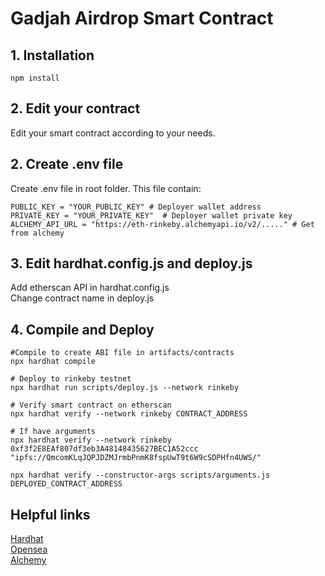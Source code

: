 # Gadjah Airdrop Smart Contract

## 1. Installation

```shell
npm install
```

## 2. Edit your contract
Edit your smart contract according to your needs.

## 2. Create .env file
Create .env file in root folder. This file contain:

```shell
PUBLIC_KEY = "YOUR_PUBLIC_KEY" # Deployer wallet address
PRIVATE_KEY = "YOUR_PRIVATE_KEY"  # Deployer wallet private key
ALCHEMY_API_URL = "https://eth-rinkeby.alchemyapi.io/v2/....." # Get from alchemy
```

## 3. Edit hardhat.config.js and deploy.js
Add etherscan API in hardhat.config.js\
Change contract name in deploy.js

## 4. Compile and Deploy
```shell
#Compile to create ABI file in artifacts/contracts
npx hardhat compile

# Deploy to rinkeby testnet
npx hardhat run scripts/deploy.js --network rinkeby 

# Verify smart contract on etherscan
npx hardhat verify --network rinkeby CONTRACT_ADDRESS 

# If have arguments
npx hardhat verify --network rinkeby 0xf3f2E8EAf807df3eb3A48148435627BEC1A52ccc "ipfs://QmcomKLqJQPJDZMJrmbPnmK8fspUwT9t6W9cSDPHfn4UWS/"

npx hardhat verify --constructor-args scripts/arguments.js DEPLOYED_CONTRACT_ADDRESS

```

## Helpful links
[Hardhat](https://hardhat.org/getting-started/)\
[Opensea](https://docs.opensea.io/docs/getting-started-1)\
[Alchemy](https://docs.alchemy.com/alchemy/tutorials/how-to-create-an-nft)
